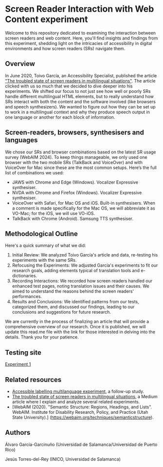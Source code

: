 # Screen Reader Interaction with Web Content experiment

Welcome to this repository dedicated to examining the interaction between screen readers and web content. Here, you'll find insights and findings from this experiment, shedding light on the intricacies of accessibility in digital environments and how screen readers (SRs) navigate them.

## Overview

In June 2020, Toivo García, an Accessibility Specialist, published the article ["The troubled state of screen readers in multilingual situations"](https://medium.com/@xurxe/the-troubled-state-of-screen-readers-in-multilingual-situations-f6a9da4ecdf3). The article clicked with us so much that we decided to dive deeper into his experiments. We shifted our focus to not just see how well or poorly SRs handle different multilingual HTML elements, but to really understand how SRs interact with both the content and the software involved (like browsers and speech synthesizers). We wanted to figure out how they can be set up to work in a multilingual context and why they produce speech output in one language or another for each block of information.

## Screen-readers, browsers, synthesisers and languages

We chose our SRs and browser combinations based on the latest SR usage survey (WebAIM 2024). To keep things manageable, we only used one browser with the two mobile SRs (TalkBack and VoiceOver) and with VoiceOver for Mac since these are the most common setups. Here’s the full list of combinations we used:

- JAWS with Chrome and Edge (Windows). Vocalizer Expressive synthesiser.
- NVDA with Chrome and Firefox (Windows). Vocalizer Expressive synthesiser.
- VoiceOver with Safari, for Mac OS and iOS. Built-in synthesisers. When a comment is made specifically for the Mac OS, we will abbreviate it as VO-Mac; for the iOS, we will use VO-iOS.
- TalkBack with Chrome (Android). Samsung TTS synthesiser.

## Methodological Outline

Here's a quick summary of what we did:
1. Initial Review: We analyzed Toivo García's article and data, re-testing his experiments with the same SRs. 
2. Refocusing the Experiments: We adjusted García's experiments to fit our research goals, adding elements typical of translation tools and e-dictionaries.
3. Recording Interactions: We recorded how screen readers handled our enhanced test pages, noting translation issues and their causes. We aimed to understand the reasons behind the screen readers' performances.
4. Results and Conclusions: We identified patterns from our tests, categorized them, and discussed our findings, leading to our conclusions and suggestions for future research.

We are currently in the process of finalizing an article that will provide a comprehensive overview of our research. Once it is published, we will update this read.me file with the link for those interested in delving into the details. Thank you for your patience.

## Testing site

[Experiment 1](https://garciagarcinuno.github.io/usal-ms1/)


## Related resources

- [Accessible labelling multilanguage experiment](https://github.com/xurxe/accessible-labelling-multilanguage-experiment), a follow-up study.
- [The troubled state of screen readers in multilingual situations](https://medium.com/@xurxe/the-troubled-state-of-screen-readers-in-multilingual-situations-f6a9da4ecdf3), a Medium article where I explain and analyze several related experiments.
- [WebAIM (2020). "Semantic Structure: Regions, Headings, and Lists". WebAIM. Institute for Disability Research, Policy, and Practice (Utah State University).] (https://webaim.org/techniques/semanticstructure). 

## Authors

Álvaro García-Garcinuño (Universidad de Salamanca/Universidad de Puerto Rico)

Jesús Torres-del-Rey (INICO, Universidad de Salamanca)

